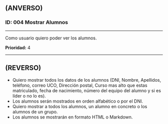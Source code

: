 ## (ANVERSO)
### ID: 004 Mostrar Alumnos
---

Como usuario quiero poder ver los alumnos.

**Prioridad:** 4

---
## (REVERSO)
* Quiero mostrar todos los datos de los alumnos (DNI, Nombre, Apellidos, teléfono, correo UCO, Dirección postal, Curso mas alto que estas matriculado, fecha de nacimiento, número del equipo del alumno y si es líder o no lo es).
* Los alumnos serán mostrados en orden alfabético o por el DNI.
* Quiero mostrar a todos los alumnos, un alumno en concreto o los alumnos de un grupo.
* Los alumnos se mostrarán en formato HTML o Markdown.